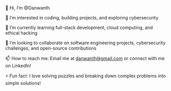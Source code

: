 👋 Hi, I’m @Danwanth


👀 I’m interested in coding, building projects, and exploring cybersecurity


🌱 I’m currently learning full-stack development, cloud computing, and ethical hacking


💞️ I’m looking to collaborate on software engineering projects, cybersecurity challenges, and open-source contributions


📫 How to reach me: Email me at danwanth@gmail.com or connect with me on LinkedIn!


⚡ Fun fact: I love solving puzzles and breaking down complex problems into simple solutions!

<!---
Danwanth/Danwanth is a ✨ special ✨ repository because its `README.md` (this file) appears on your GitHub profile.
You can click the Preview link to take a look at your changes.
--->
